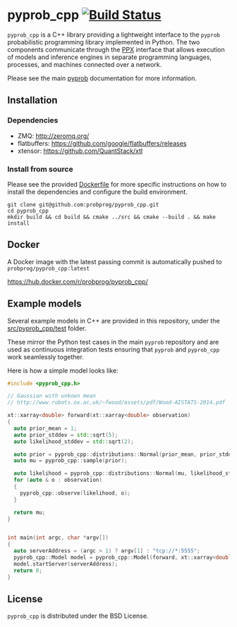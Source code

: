 # pyprob_cpp [![Build Status](https://travis-ci.org/probprog/pyprob_cpp.svg?branch=master)](https://travis-ci.org/probprog/pyprob_cpp)

`pyprob_cpp` is a C++ library providing a lightweight interface to the `pyprob` probabilistic programming library implemented in Python. The two components communicate through the [PPX](https://github.com/probprog/ppx) interface that allows execution of models and inference engines in separate programming languages, processes, and machines connected over a network. 

Please see the main [pyprob](https://github.com/probprog/pyprob) documentation for more information.

## Installation

### Dependencies
- ZMQ: http://zeromq.org/
- flatbuffers: https://github.com/google/flatbuffers/releases
- xtensor: https://github.com/QuantStack/xtl

### Install from source

Please see the provided [Dockerfile](https://github.com/probprog/pyprob_cpp/blob/master/Dockerfile) for more specific instructions on how to install the dependencies and configure the build environment.

```
git clone git@github.com:probprog/pyprob_cpp.git
cd pyprob_cpp
mkdir build && cd build && cmake ../src && cmake --build . && make install
```

## Docker

A Docker image with the latest passing commit is automatically pushed to `probprog/pyprob_cpp:latest`

https://hub.docker.com/r/probprog/pyprob_cpp/

## Example models

Several example models in C++ are provided in this repository, under the [src/pyprob_cpp/test](https://github.com/probprog/pyprob_cpp/tree/master/src/pyprob_cpp/test) folder. 

These mirror the Python test cases in the main `pyprob` repository and are used as continuous integration tests ensuring that `pyprob` and `pyprob_cpp` work seamlessly together.

Here is how a simple model looks like:

```cpp
#include <pyprob_cpp.h>

// Gaussian with unkown mean
// http://www.robots.ox.ac.uk/~fwood/assets/pdf/Wood-AISTATS-2014.pdf

xt::xarray<double> forward(xt::xarray<double> observation)
{
  auto prior_mean = 1;
  auto prior_stddev = std::sqrt(5);
  auto likelihood_stddev = std::sqrt(2);

  auto prior = pyprob_cpp::distributions::Normal(prior_mean, prior_stddev);
  auto mu = pyprob_cpp::sample(prior);

  auto likelihood = pyprob_cpp::distributions::Normal(mu, likelihood_stddev);
  for (auto & o : observation)
  {
    pyprob_cpp::observe(likelihood, o);
  }

  return mu;
}


int main(int argc, char *argv[])
{
  auto serverAddress = (argc > 1) ? argv[1] : "tcp://*:5555";
  pyprob_cpp::Model model = pyprob_cpp::Model(forward, xt::xarray<double> {}, "Gaussian with unknown mean C++");
  model.startServer(serverAddress);
  return 0;
}
```

## License

`pyprob_cpp` is distributed under the BSD License.

